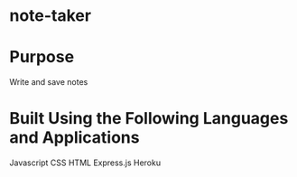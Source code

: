 # note-taker

# Purpose
Write and save notes

# Built Using the Following Languages and Applications
Javascript
CSS
HTML
Express.js
Heroku
